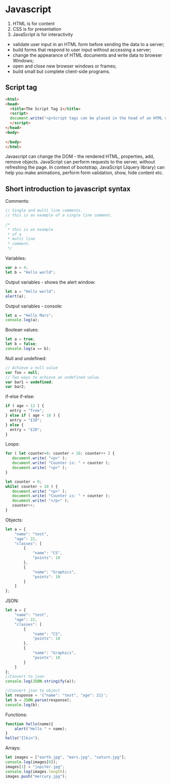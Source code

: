 # Javascript

1. HTML is for content
2. CSS is for presentation
3. JavaScript is for interactivity

- validate user input in an HTML form before sending the data to a server;
- build forms that respond to user input without accessing a server;
- change the appearance of HTML documents and write data to browser Windows;
- open and close new browser windows or frames;
- build small but complete client-side programs.


## Script tag
```html
<html>
<head>
  <title>The Script Tag 1</title>
  <script>
  document.write("<p>Script tags can be placed in the head of an HTML document.</p>");
  </script>
</head>
<body>
  
</body>
</html>
```

Javascript can change the DOM - the rendered HTML, properties, add, remove objects. 
JavaScript can perform requests to the server, without refreshing the page.
In context of bootstrap, JavaScript (Jquery library) can help you make animations, perform form validation, show, hide content etc.

## Short introduction to javascript syntax

Comments:
```js
// Single and multi line comments.
// this is an example of a single line comment.
 
/*
 * this is an example
 * of a
 * multi line
 * comment.
 */
```

Variables:
```js
var a = 4;
let b = "Hello world";
```

Output variables - shows the alert window:
```js
let a = "Hello world";
alert(a);
```

Output variables - console:
```js
let a = "Hello Mars";
console.log(a);
```

Boolean values:
```js
let a = true;
let b = false;
console.log(a == b);
```

Null and undefined:
```js
// Achieve a null value
var foo = null;
// Two ways to achieve an undefined value. 
var bar1 = undefined;
var bar2;
```

if-else if-else:
```js
if ( age < 12 ) {
  entry = "free";
} else if ( age < 18 ) {
  entry = "£10";
} else {
  entry = "£20";
}
```

Loops:
```js
for ( let counter=0; counter < 10; counter++ ) {
   document.write( "<p>" );
   document.write( "Counter is: " + counter );
   document.write( "<p>" );
}

let counter = 0;
while( counter < 10 ) {
   document.write( "<p>" );
   document.write( "Counter is: " + counter );
   document.write( "</p>" );
   counter++;
}
```

Objects:
```js
let a = {
    "name": "test",
    "age": 22,
    "classes": [
        {
            "name": "CS",
            "points": 10
        },
        {
            "name": "Graphics",
            "points": 10
        }
    ]
};
```

JSON:
```js
let a = {
    "name": "test",
    "age": 22,
    "classes": [
        {
            "name": "CS",
            "points": 10
        },
        {
            "name": "Graphics",
            "points": 10
        }
    ]
};
//Convert to json
console.log(JSON.stringify(a));

//Convert json to object
let response = '{"name": "test", "age": 21}';
let b = JSON.parse(response);
console.log(b);
```

Functions:
```js
function hello(name){
    alert("Hello " + name);
}
hello("Ilkin");
```

Arrays:
```js
let images = ["earth.jpg", "mars.jpg", "saturn.jpg"];
console.log(images[0]);
images[1] = "jupiter.jpg";
console.log(images.length);
images.push("mercury.jpg");
```